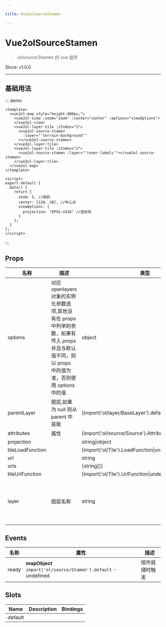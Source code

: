 ```yaml
---

title: Vue2olSourceStamen

---
```


# Vue2olSourceStamen

> ol/source/Stamen 的 vue 组件

Since: v1.0.0

---

## 基础用法

::: demo

```vue
<template>
  <vue2ol-map style="height:400px;">
    <vue2ol-view :zoom="zoom" :center="center" :options="viewOptions">
    </vue2ol-view>
    <vue2ol-layer-tile :zIndex="1">
      <vue2ol-source-stamen
        :layer="'terrain-background'"
      ></vue2ol-source-stamen>
    </vue2ol-layer-tile>
    <vue2ol-layer-tile :zIndex="2">
      <vue2ol-source-stamen :layer="'toner-labels'"></vue2ol-source-stamen>
    </vue2ol-layer-tile>
  </vue2ol-map>
</template>

<script>
export default {
  data() {
    return {
      zoom: 5, //级别
      center: [120, 28], //中心点
      viewOptions: {
        projection: "EPSG:4326" //坐标系
      }
    };
  }
};
</script>
```

:::

## Props

| 名称             | 描述                                                                                                                                                  | 类型                                                    | 取值范围                                                                                                                                                                     | 默认值    |
| ---------------- | ----------------------------------------------------------------------------------------------------------------------------------------------------- | ------------------------------------------------------- | ---------------------------------------------------------------------------------------------------------------------------------------------------------------------------- | --------- |
| options          | 对应 openlayers 对象的实例化参数选项,其他没有在 props 中列举的参数，如果有传入 props 并且与默认值不同，则以 props 中的值为准，否则使用 options 中的值 | object                                                  | -                                                                                                                                                                            |           |
| parentLayer      | 图层,如果为 null 则从 parent 中获取                                                                                                                   | {import('ol/layer/BaseLayer').default}                  | -                                                                                                                                                                            |           |
| attributes       | 属性                                                                                                                                                  | {import('ol/source/Source').AttributionLike\|undefined} | -                                                                                                                                                                            |           |
| projection       |                                                                                                                                                       | string\|object                                          | -                                                                                                                                                                            |           |
| tileLoadFunction |                                                                                                                                                       | {import('ol/Tile').LoadFunction\|undefined}             | -                                                                                                                                                                            |           |
| url              |                                                                                                                                                       | string                                                  | -                                                                                                                                                                            |           |
| urls             |                                                                                                                                                       | {string[]}                                              | -                                                                                                                                                                            |           |
| tileUrlFunction  |                                                                                                                                                       | {import('ol/Tile').UrlFunction\|undefined}              | -                                                                                                                                                                            |           |
| layer            | 图层名称                                                                                                                                              | string                                                  | `'terrain'\|'terrain-background'\|'terrain-labels'\|'terrain-lines'\|'toner-background'\|'toner'\|'toner-hybrid'\|'toner-labels'\|'toner-lines'\|'toner-lite'\|'watercolor'` | 'terrain' |

## Events

| 名称  | 属性                                                           | 描述           |
| ----- | -------------------------------------------------------------- | -------------- |
| ready | **mapObject** `import('ol/source/Stamen').default` - undefined | 组件就绪时触发 |

## Slots

| Name    | Description | Bindings |
| ------- | ----------- | -------- |
| default |             |          |
